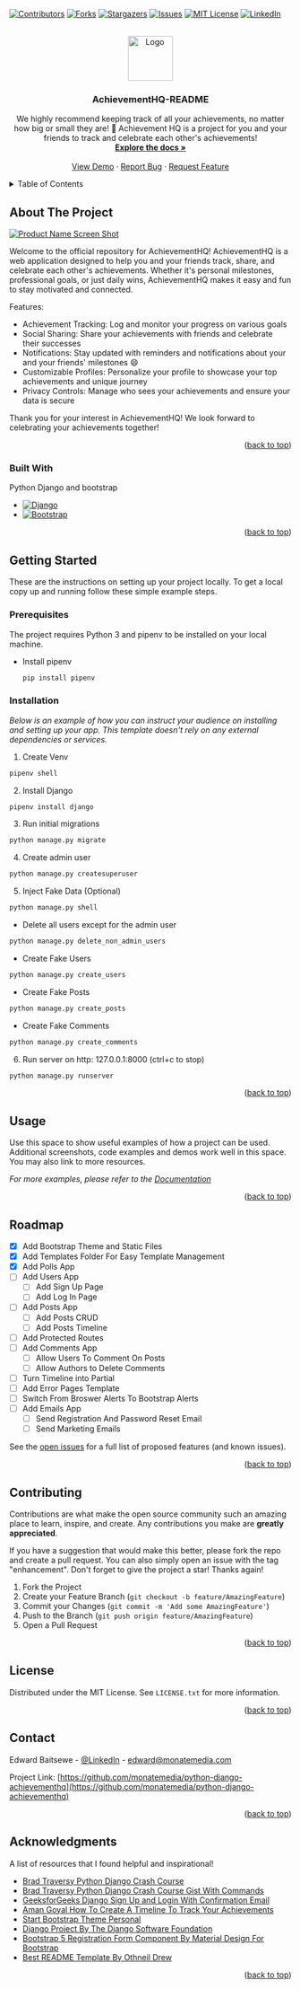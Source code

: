 <!-- Improved compatibility of back to top link: See: https://github.com/othneildrew/Best-README-Template/pull/73 -->

<a id="readme-top"></a>

<!--
*** Thanks for checking out the Best-README-Template. If you have a suggestion
*** that would make this better, please fork the repo and create a pull request
*** or simply open an issue with the tag "enhancement".
*** Don't forget to give the project a star!
*** Thanks again! Now go create something AMAZING! :D
-->

<!-- PROJECT SHIELDS -->
<!--
*** I'm using markdown "reference style" links for readability.
*** Reference links are enclosed in brackets [ ] instead of parentheses ( ).
*** See the bottom of this document for the declaration of the reference variables
*** for contributors-url, forks-url, etc. This is an optional, concise syntax you may use.
*** https://www.markdownguide.org/basic-syntax/#reference-style-links
-->

[![Contributors][contributors-shield]][contributors-url]
[![Forks][forks-shield]][forks-url]
[![Stargazers][stars-shield]][stars-url]
[![Issues][issues-shield]][issues-url]
[![MIT License][license-shield]][license-url]
[![LinkedIn][linkedin-shield]][linkedin-url]

<!-- PROJECT LOGO -->
<br />
<div align="center">
  <a href="https://github.com/othneildrew/Best-README-Template">
    <img src="images/logo.png" alt="Logo" width="80" height="80">
  </a>

  <h3 align="center">AchievementHQ-README</h3>

  <p align="center">
    We highly recommend keeping track of all your achievements, no matter how big or small they are! 🎯 Achievement HQ is a project for you and your friends to track and celebrate each other's achievements!
    <br />
    <a href="https://github.com/othneildrew/Best-README-Template"><strong>Explore the docs »</strong></a>
    <br />
    <br />
    <a href="https://github.com/othneildrew/Best-README-Template">View Demo</a>
    ·
    <a href="https://github.com/othneildrew/Best-README-Template/issues/new?labels=bug&template=bug-report---.md">Report Bug</a>
    ·
    <a href="https://github.com/othneildrew/Best-README-Template/issues/new?labels=enhancement&template=feature-request---.md">Request Feature</a>
  </p>
</div>

<!-- TABLE OF CONTENTS -->
<details>
  <summary>Table of Contents</summary>
  <ol>
    <li>
      <a href="#about-the-project">About The Project</a>
      <ul>
        <li><a href="#built-with">Built With</a></li>
      </ul>
    </li>
    <li>
      <a href="#getting-started">Getting Started</a>
      <ul>
        <li><a href="#prerequisites">Prerequisites</a></li>
        <li><a href="#installation">Installation</a></li>
      </ul>
    </li>
    <li><a href="#usage">Usage</a></li>
    <li><a href="#roadmap">Roadmap</a></li>
    <li><a href="#contributing">Contributing</a></li>
    <li><a href="#license">License</a></li>
    <li><a href="#contact">Contact</a></li>
    <li><a href="#acknowledgments">Acknowledgments</a></li>
  </ol>
</details>

<!-- ABOUT THE PROJECT -->

## About The Project

[![Product Name Screen Shot][product-screenshot]](https://example.com)

Welcome to the official repository for AchievementHQ! AchievementHQ is a web application designed to help you and your friends track, share, and celebrate each other's achievements. Whether it's personal milestones, professional goals, or just daily wins, AchievementHQ makes it easy and fun to stay motivated and connected.

Features:

- Achievement Tracking: Log and monitor your progress on various goals
- Social Sharing: Share your achievements with friends and celebrate their successes
- Notifications: Stay updated with reminders and notifications about your and your friends' milestones :smile:
- Customizable Profiles: Personalize your profile to showcase your top achievements and unique journey
- Privacy Controls: Manage who sees your achievements and ensure your data is secure

Thank you for your interest in AchievementHQ! We look forward to celebrating your achievements together!

<p align="right">(<a href="#readme-top">back to top</a>)</p>

### Built With

Python Django and bootstrap

- [![Django][Django]][Django-url]
- [![Bootstrap][Bootstrap.com]][Bootstrap-url]

<p align="right">(<a href="#readme-top">back to top</a>)</p>

<!-- GETTING STARTED -->

## Getting Started

These are the instructions on setting up your project locally. To get a local copy up and running follow these simple example steps.

### Prerequisites

The project requires Python 3 and pipenv to be installed on your local machine.

- Install pipenv
  ```sh
  pip install pipenv
  ```

### Installation

_Below is an example of how you can instruct your audience on installing and setting up your app. This template doesn't rely on any external dependencies or services._

1. Create Venv

```sh
pipenv shell
```

2. Install Django

```sh
pipenv install django
```

3. Run initial migrations

```sh
python manage.py migrate
```

4. Create admin user

```sh
python manage.py createsuperuser
```

5. Inject Fake Data (Optional)

```sh
python manage.py shell
```

- Delete all users except for the admin user

```sh
python manage.py delete_non_admin_users
```

- Create Fake Users

```sh
python manage.py create_users
```

- Create Fake Posts

```sh
python manage.py create_posts
```

- Create Fake Comments

```sh
python manage.py create_comments
```

6. Run server on http: 127.0.0.1:8000 (ctrl+c to stop)

```sh
python manage.py runserver
```

<p align="right">(<a href="#readme-top">back to top</a>)</p>

<!-- USAGE EXAMPLES -->

## Usage

Use this space to show useful examples of how a project can be used. Additional screenshots, code examples and demos work well in this space. You may also link to more resources.

_For more examples, please refer to the [Documentation](https://example.com)_

<p align="right">(<a href="#readme-top">back to top</a>)</p>

<!-- ROADMAP -->

## Roadmap

- [x] Add Bootstrap Theme and Static Files
- [x] Add Templates Folder For Easy Template Management
- [x] Add Polls App
- [ ] Add Users App
  - [ ] Add Sign Up Page
  - [ ] Add Log In Page
- [ ] Add Posts App
  - [ ] Add Posts CRUD
  - [ ] Add Posts Timeline
- [ ] Add Protected Routes
- [ ] Add Comments App
  - [ ] Allow Users To Comment On Posts
  - [ ] Allow Authors to Delete Comments
- [ ] Turn Timeline into Partial
- [ ] Add Error Pages Template
- [ ] Switch From Broswer Alerts To Bootstrap Alerts
- [ ] Add Emails App
  - [ ] Send Registration And Password Reset Email
  - [ ] Send Marketing Emails

See the [open issues](https://github.com/othneildrew/Best-README-Template/issues) for a full list of proposed features (and known issues).

<p align="right">(<a href="#readme-top">back to top</a>)</p>

<!-- CONTRIBUTING -->

## Contributing

Contributions are what make the open source community such an amazing place to learn, inspire, and create. Any contributions you make are **greatly appreciated**.

If you have a suggestion that would make this better, please fork the repo and create a pull request. You can also simply open an issue with the tag "enhancement".
Don't forget to give the project a star! Thanks again!

1. Fork the Project
2. Create your Feature Branch (`git checkout -b feature/AmazingFeature`)
3. Commit your Changes (`git commit -m 'Add some AmazingFeature'`)
4. Push to the Branch (`git push origin feature/AmazingFeature`)
5. Open a Pull Request

<p align="right">(<a href="#readme-top">back to top</a>)</p>

<!-- LICENSE -->

## License

Distributed under the MIT License. See `LICENSE.txt` for more information.

<p align="right">(<a href="#readme-top">back to top</a>)</p>

<!-- CONTACT -->

## Contact

Edward Baitsewe - [@LinkedIn](https://www.linkedin.com/in/edwardbaitsewe/) - edward@monatemedia.com

Project Link: [https://github.com/monatemedia/python-django-achievementhq](https://github.com/monatemedia/python-django-achievementhq)

<p align="right">(<a href="#readme-top">back to top</a>)</p>

<!-- ACKNOWLEDGMENTS -->

## Acknowledgments

A list of resources that I found helpful and inspirational!

- [Brad Traversy Python Django Crash Course](https://www.youtube.com/watch?v=e1IyzVyrLSU)
- [Brad Traversy Python Django Crash Course Gist With Commands](https://gist.github.com/bradtraversy/06538da5924882b2cf30fa6310d505b1)
- [GeeksforGeeks Django Sign Up and Login With Confirmation Email](https://www.geeksforgeeks.org/django-sign-up-and-login-with-confirmation-email-python/)
- [Aman Goyal How To Create A Timeline To Track Your Achievements](https://dev.to/goyalaman/how-to-create-a-timeline-to-track-your-achievements-3cg2)
- [Start Bootstrap Theme Personal](https://startbootstrap.com/theme/personal)
- [Django Project By The Django Software Foundation](https://www.djangoproject.com/)
- [Bootstrap 5 Registration Form Component By Material Design For Bootstrap](https://mdbootstrap.com/docs/standard/extended/registration/)
- [Best README Template By Othneil Drew](https://github.com/othneildrew/Best-README-Template)

<p align="right">(<a href="#readme-top">back to top</a>)</p>

<!-- MARKDOWN LINKS & IMAGES -->
<!-- https://www.markdownguide.org/basic-syntax/#reference-style-links -->

[contributors-shield]: https://img.shields.io/github/contributors/othneildrew/Best-README-Template.svg?style=for-the-badge
[contributors-url]: https://github.com/othneildrew/Best-README-Template/graphs/contributors
[forks-shield]: https://img.shields.io/github/forks/othneildrew/Best-README-Template.svg?style=for-the-badge
[forks-url]: https://github.com/othneildrew/Best-README-Template/network/members
[stars-shield]: https://img.shields.io/github/stars/othneildrew/Best-README-Template.svg?style=for-the-badge
[stars-url]: https://github.com/othneildrew/Best-README-Template/stargazers
[issues-shield]: https://img.shields.io/github/issues/othneildrew/Best-README-Template.svg?style=for-the-badge
[issues-url]: https://github.com/othneildrew/Best-README-Template/issues
[license-shield]: https://img.shields.io/github/license/othneildrew/Best-README-Template.svg?style=for-the-badge
[license-url]: https://github.com/othneildrew/Best-README-Template/blob/master/LICENSE.txt
[linkedin-shield]: https://img.shields.io/badge/-LinkedIn-black.svg?style=for-the-badge&logo=linkedin&colorB=555
[linkedin-url]: https://linkedin.com/in/othneildrew
[product-screenshot]: images/screenshot.png
[Django]: https://img.shields.io/badge/Django-092E20?style=for-the-badge&logo=django&logoColor=green
[Django-url]: https://www.djangoproject.com/
[Bootstrap.com]: https://img.shields.io/badge/Bootstrap-563D7C?style=for-the-badge&logo=bootstrap&logoColor=white
[Bootstrap-url]: https://getbootstrap.com

